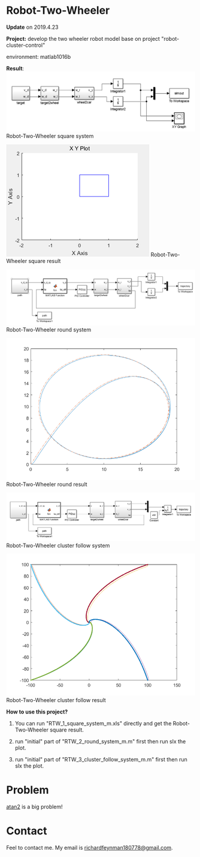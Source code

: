 # Robot-Two-Wheeler
__Update__ on 2019.4.23

__Project:__ develop the two wheeler robot model base on project "robot-cluster-control"

environment: matlab1016b

__Result__:
![Simulink](/img/RTW_1_square_system.png)
Robot-Two-Wheeler square system

![Simulink](/img/RTW_1_square_result.png)
Robot-Two-Wheeler square result

![Simulink](/img/RTW_2_round_system.png)
Robot-Two-Wheeler round system

![Simulink](/img/RTW_2_round_result.png)
Robot-Two-Wheeler round result

![Simulink](/img/RTW_3_cluster_follow_system.png)
Robot-Two-Wheeler cluster follow system

![Simulink](/img/RTW_3_cluster_follow_result.png)
Robot-Two-Wheeler cluster follow result

__How to use this project?__
1. You can run "RTW_1_square_system_m.xls" directly and get the Robot-Two-Wheeler square result.

2. run "initial" part of "RTW_2_round_system_m.m" first then run slx the plot.

2. run "initial" part of "RTW_3_cluster_follow_system_m.m" first then run slx the plot.

# Problem
[atan2](https://blog.csdn.net/yjl9122/article/details/50995564) is a big problem!


# Contact
Feel to contact me. My email is richardfeynman180778@gmail.com.
